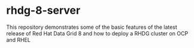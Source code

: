 # rhdg-8-server
This repository demonstrates some of the basic features of the latest release of Red Hat Data Grid 8 and how to deploy a RHDG cluster on OCP and RHEL 
